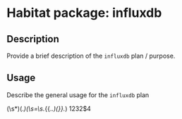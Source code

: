 # Habitat package: influxdb

## Description

Provide a brief description of the `influxdb` plan / purpose.

## Usage

Describe the general usage for the `influxdb` plan

(\s*)(.*)(\s=\s.*{{.*\.)(}}.*)
$1$2$3$2$4